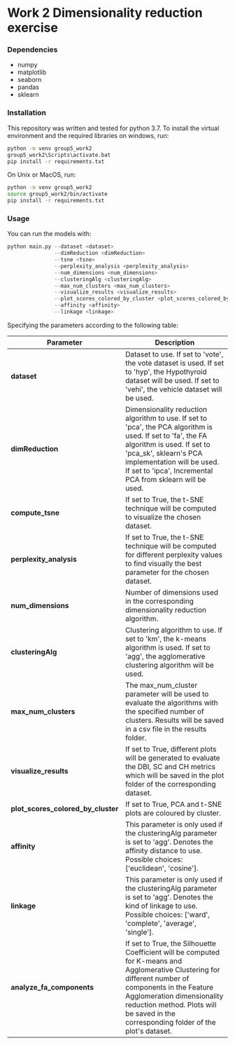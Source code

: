 # Work 2 Dimensionality reduction exercise

### Dependencies

- numpy
- matplotlib
- seaborn
- pandas
- sklearn

### Installation 

This repository was written and tested for python 3.7. To install the virtual environment and the required libraries on windows, run:

```bash
python -m venv group5_work2
group5_work2\Scripts\activate.bat
pip install -r requirements.txt
```

On Unix or MacOS, run:

```bash
python -m venv group5_work2
source group5_work2/bin/activate
pip install -r requirements.txt
```


### Usage

You can run the models with:

```python
python main.py --dataset <dataset>
               --dimReduction <dimReduction>
               --tsne <tsne>
               --perplexity_analysis <perplexity_analysis>
               --num_dimensions <num_dimensions>
               --clusteringAlg <clusteringAlg>
               --max_num_clusters <max_num_clusters> 
               --visualize_results <visualize_results>
               --plot_scores_colored_by_cluster <plot_scores_colored_by_cluster>
               --affinity <affinity>
               --linkage <linkage>
```
Specifying the parameters  according to the following table:

| Parameter           | Description                                                                                                                                                                                                                                                                  |
|---------------------|------------------------------------------------------------------------------------------------------------------------------------------------------------------------------------------------------------------------------------------------------------------------------|
| **dataset**         | Dataset to use. If set to 'vote', the vote dataset is used. If set to 'hyp', the Hypothyroid dataset will be used. If set to 'vehi', the vehicle dataset will be used.                                                                                                       |
| **dimReduction**    | Dimensionality reduction algorithm to use. If set to 'pca', the PCA algorithm is used. If set to 'fa', the FA algorithm is used. If set to 'pca_sk', sklearn's PCA implementation will be used. If set to 'ipca', Incremental PCA from sklearn will be used.                 |
| **compute_tsne**            | If set to True, the t-SNE technique will be computed to visualize the chosen dataset.                                                                                                                                                                                        |
| **perplexity_analysis** | If set to True, the t-SNE technique will be computed for different perplexity values to find visually the best parameter for the chosen dataset.                                                                                                                             |
| **num_dimensions**  | Number of dimensions used in the corresponding dimensionality reduction algorithm.                                                                                                                                                                                           |                   
| **clusteringAlg**   | Clustering algorithm to use. If set to 'km', the k-means algorithm is used. If set to 'agg', the agglomerative clustering algorithm will be used.                                                                                                                            
| **max_num_clusters** | The max_num_cluster parameter will be used to evaluate the algorithms with the specified number of clusters. Results will be saved in a csv file in the results folder.                                                                                                      |
| **visualize_results** | If set to True, different plots will be generated to evaluate the DBI, SC and CH metrics which will be saved in the plot folder of the corresponding dataset.                                                                                                                |  
| **plot_scores_colored_by_cluster** | If set to True, PCA and t-SNE plots are coloured by cluster.                                                                                                                                                                                                                 
| **affinity**        | This parameter is only used if the clusteringAlg parameter is set to 'agg'. Denotes the affinity distance to use. Possible choices: ['euclidean', 'cosine'].                                                                                                                 |
| **linkage**         | This parameter is only used if the clusteringAlg parameter is set to 'agg'. Denotes the kind of linkage to use. Possible choices: ['ward', 'complete', 'average', 'single'].                                                                                                 |
| **analyze_fa_components**         | If set to True, the Silhouette Coefficient will be computed for K-means and Agglomerative Clustering for different number of components in the Feature Agglomeration dimensionality reduction method. Plots will be saved in the corresponding folder of the plot's dataset. |